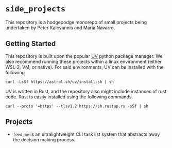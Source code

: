 # `side_projects`

This repository is a hodgepodge monorepo of small projects being 
undertaken by Peter Kaloyannis and Maria Navarro.

## Getting Started

This repository is built upon the popular [UV](https://github.com/astral-sh/uv) 
python package manager. We also recommend running these projects within a
linux environment (either WSL-2, VM, or native). For said environments, UV can
be installed with the following

```
curl -LsSf https://astral.sh/uv/install.sh | sh
```

UV is written in Rust, and the repository also might include instances of rust code. 
Rust is easily installed using the following commands.

```
curl --proto '=https' --tlsv1.2 https://sh.rustup.rs -sSf | sh
```

## Projects

- `feed_me` is an ultralightweight CLI task list system that abstracts away the decision making process.